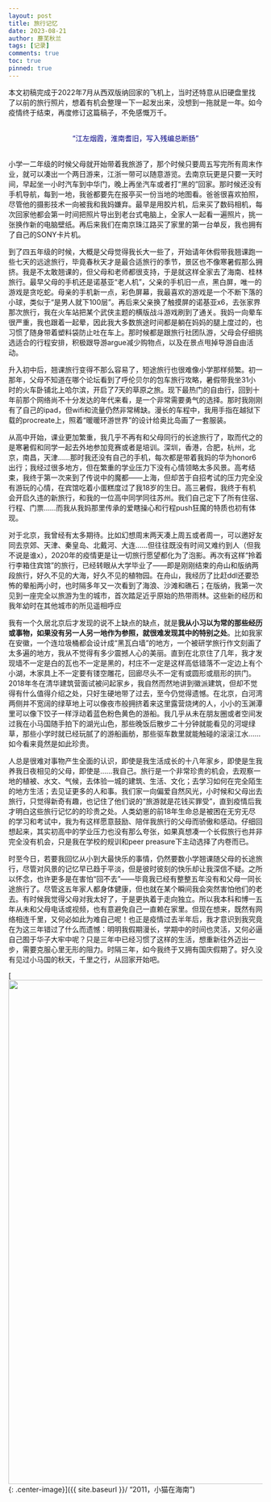 ```yaml
---
layout: post
title: 旅行记忆
date: 2023-08-21
author: 蘼芜秋兰
tags: [记录]
comments: true
toc: true
pinned: true
---
```


 本文初稿完成于2022年7月从西双版纳回家的飞机上，当时还特意从旧硬盘里找了以前的旅行照片，想着有机会整理一下一起发出来，没想到一拖就是一年。如今疫情终于结束，再度修订这篇稿子，不免感慨万千。

<br>
<center><font color=Navy><blod>“江左烟霞，淮南耆旧，写入残编总断肠”</blod></font></center>
<br>

小学一二年级的时候父母就开始带着我旅游了，那个时候只要周五写完所有周末作业，就可以凑出一个两日游来，江浙一带可以随意游览。去南京玩更是只要一天时间，早起坐一小时汽车到中华门，晚上再坐汽车或者打“黑的”回家。那时候还没有手机导航，每到一地，我爸都要先在报亭买一份当地的地图看。爸爸很喜欢拍照，尽管他的摄影技术一向被我和我妈嫌弃。最早是用胶片机，后来买了数码相机，每次回家他都会第一时间把照片导出到老台式电脑上，全家人一起看一遍照片，挑一张换作新的电脑壁纸。再后来我们在南京珠江路买了家里的第一台单反，我也拥有了自己的SONY卡片机。

到了四五年级的时候，大概是父母觉得我长大一些了，开始请年休假带我翘课跑一些七天的远途旅行，毕竟春秋天才是最合适旅行的季节，景区也不像寒暑假那么拥挤。我是不太敢翘课的，但父母和老师都很支持，于是就这样全家去了海南、桂林旅行。最早父母的手机还是诺基亚“老人机”，父亲的手机旧一点，黑白屏，唯一的游戏是贪吃蛇。母亲的手机新一点，彩色屏幕，我最喜欢的游戏是一个不断下落的小球，类似于“是男人就下100层”。再后来父亲换了触摸屏的诺基亚x6，去张家界那次旅行，我在火车站把某个武侠主题的横版战斗游戏刷到了通关。我妈一向晕车很严重，我也跟着一起晕，因此我大多数旅途时间都是躺在妈妈的腿上度过的，也习惯了随身带着塑料袋防止吐在车上。那时候都是跟旅行社团队游，父母会仔细挑选适合的行程安排，积极跟导游argue减少购物点，以及在景点甩掉导游自由活动。

升入初中后，翘课旅行变得不那么容易了，短途旅行也很难像小学那样频繁。初一那年，父母不知道在哪个论坛看到了呼伦贝尔的包车旅行攻略，暑假带我坐31小时的火车卧铺北上哈尔滨，开启了7天的草原之旅。现下最热门的自由行，回到十年前那个网络尚不十分发达的年代来看，是一个非常需要勇气的选择。那时我刚刚有了自己的ipad，但wifi和流量仍然非常稀缺。漫长的车程中，我用手指在越狱下载的procreate上，照着“暖暖环游世界”的设计给奥比岛画了一套服装。

从高中开始，课业更加繁重，我几乎不再有和父母同行的长途旅行了，取而代之的是寒暑假和同学一起去外地参加竞赛或者是培训。深圳，香港，合肥，杭州，北京，南昌，天津……那时我还没有自己的手机，每次都是带着我妈的华为honor6出行；我经过很多地方，但在繁重的学业压力下没有心情领略太多风景。高考结束，我终于第一次来到了传说中的魔都——上海，但却苦于自招考试的压力完全没有游玩的心情，在宾馆吃着小蛋糕度过了我18岁的生日。高三暑假，我终于有机会开启久违的新旅行，和我的一位高中同学同往苏州。我们自己定下了所有住宿、行程、门票……而我从我妈那里传承的爱瞎操心和行程push狂魔的特质也初有体现。

对于北京，我曾经有太多期待。比如幻想周末两天凑上周五或者周一，可以邀好友同去京郊、天津、秦皇岛、北戴河、大连……但往往既没有时间又难约到人（但我不说是谁x），2020年的疫情更是让一切旅行愿望都化为了泡影。再次有这样“拎着行李箱住宾馆”的旅行，已经转眼从大学毕业了——即是刚刚结束的舟山和版纳两段旅行，好久不见的大海，好久不见的植物园。在舟山，我经历了比赶ddl还要恐怖的晕船两小时，也时隔多年又一次看到了海浪、沙滩和礁石；在版纳，我第一次见到一座完全以旅游为生的城市，首次踏足近乎原始的热带雨林。这些新的经历和我年幼时在其他城市的所见遥相呼应

我有一个久居北京后才发现的说不上缺点的缺点，就是**我从小习以为常的那些经历或事物，如果没有另一人另一地作为参照，就很难发现其中的特别之处**。比如我家在安徽，一个连垃圾桶都会设计成“黑瓦白墙”的地方，一个被研学旅行作文刻画了太多遍的地方，我从不觉得有多少震撼人心的美丽。直到在北京住了几年，我才发现墙不一定是白的瓦也不一定是黑的，村庄不一定是这样高低错落不一定边上有个小湖，木家具上不一定要有镂空雕花，回廊尽头不一定有或圆形或扇形的拱门。2018年冬在清华建筑营面试被问起家乡，我自然而然地讲到徽派建筑，但却不觉得有什么值得介绍之处，只好生硬地带了过去，至今仍觉得遗憾。在北京，白河湾两侧并不宽阔的绿草地上可以像夜市般拥挤着来这里露营烧烤的人，小小的玉渊潭里可以像下饺子一样浮动着蓝色粉色黄色的游船。我几乎从未在朋友圈或者空间发过我在小马国随手拍下的湖光山色，那些晚饭后散步二十分钟就能看见的河堤绿草，那些小学时就已经玩腻了的游船画舫，那些驱车数里就能触碰的滚滚江水……如今看来竟然是如此珍贵。

人总是很难对事物产生全面的认识，即使是我生活成长的十八年家乡，即使是生我养我日夜相见的父母，即使是……我自己。旅行是一个非常珍贵的机会，去观察一地的植被、水文、气候，去体验一城的建筑、生活、文化；去学习如何在完全陌生的地方生活；去见证更多的人和事。我们家一向偏爱自然风光，小时候和父母出去旅行，只觉得新奇有趣，也记住了他们说的“旅游就是花钱买罪受”，直到疫情后我才明白这些旅行记忆的的珍贵之处。人类幼崽的前18年生命总是被困在无穷无尽的学习和考试中，我为有这样愿意鼓励、陪伴我旅行的父母而骄傲和感动。仔细回想起来，其实初高中的学业压力也没有那么夸张，如果真想凑一个长假旅行也并非完全没有机会，只是我在学校的规训和peer preasure下主动选择了内卷而已。

时至今日，若要我回忆从小到大最快乐的事情，仍然要数小学翘课随父母的长途旅行，尽管对风景的记忆早已趋于平淡，但是彼时彼刻的快乐却让我深信不疑。之所以怀念，也许更多是在害怕“回不去”——毕竟我已经有整整五年没有和父母一同长途旅行了。尽管这五年家人都身体健康，但也就在某个瞬间我会突然害怕他们的老去。有时候我觉得父母对我太好了，于是更执着于走向独立。所以我本科和博一五年从未和父母电话或视频，也有意避免自己一直赖在家里。但现在想来，既然有网络相连千里，又何必如此为难自己呢！也正是疫情过去半年后，我才意识到我究竟在为这三年错过了什么而遗憾：明明我假期漫长，学期中的时间也灵活，又何必逼自己囿于华子大牢中呢？只是三年中已经习惯了这样的生活，想重新往外迈出一步，需要克服心里无形的阻力。时隔三年，如今我终于又拥有国庆假期了。好久没有见过小马国的秋天，千里之行，从回家开始吧。

[<img src="{{ site.baseurl }}/images/travel_hainan.jpg" style="width: 1000px;"/>{: .center-image}]({{ site.baseurl }}/ “2011，小猫在海南”)


